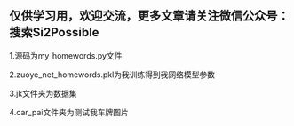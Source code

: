 ## 仅供学习用，欢迎交流，更多文章请关注微信公众号：搜索Si2Possible

1.源码为my_homewords.py文件

2.zuoye_net_homewords.pkl为我训练得到我网络模型参数

3.jk文件夹为数据集

4.car_pai文件夹为测试我车牌图片

